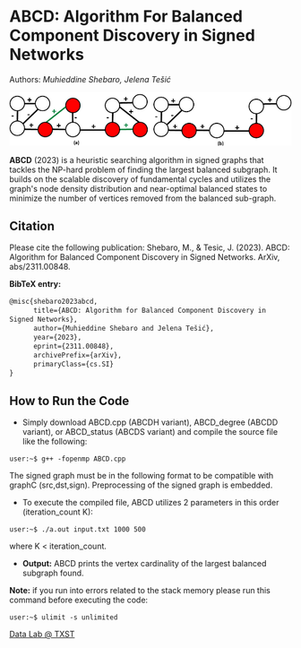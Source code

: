 # ABCD: Algorithm For Balanced Component Discovery in Signed Networks

Authors: <em> Muhieddine Shebaro, Jelena Tešić </em>

![Highland Tribes Execution!](/images/updated_example1.png "Example")

**ABCD** (2023) is a heuristic searching algorithm in signed graphs that tackles the NP-hard problem of finding the largest balanced subgraph. It builds on the scalable discovery of fundamental cycles and utilizes the graph's node density distribution and near-optimal balanced states to minimize the number of vertices removed from the balanced sub-graph.

## Citation
Please cite the following publication: Shebaro, M., & Tesic, J. (2023). ABCD: Algorithm for Balanced Component Discovery in Signed Networks. ArXiv, abs/2311.00848.

**BibTeX entry:**
```
@misc{shebaro2023abcd,
      title={ABCD: Algorithm for Balanced Component Discovery in Signed Networks}, 
      author={Muhieddine Shebaro and Jelena Tešić},
      year={2023},
      eprint={2311.00848},
      archivePrefix={arXiv},
      primaryClass={cs.SI}
}
```

## How to Run the Code 

* Simply download ABCD.cpp (ABCDH variant), ABCD_degree (ABCDD variant), or ABCD_status (ABCDS variant) and compile the source file like the following:

```
user:~$ g++ -fopenmp ABCD.cpp
```
The signed graph must be in the following format to be compatible with graphC (src,dst,sign).
Preprocessing of the signed graph is embedded.

* To execute the compiled file, ABCD utilizes 2 parameters in this order (iteration_count K):
```
user:~$ ./a.out input.txt 1000 500
```
where K < iteration_count.
 
* **Output:** ABCD prints the vertex cardinality of the largest balanced subgraph found.

**Note:** if you run into errors related to the stack memory please run this command before executing the code:
```
user:~$ ulimit -s unlimited
```

[Data Lab @ TXST](DataLab12.github.io)


